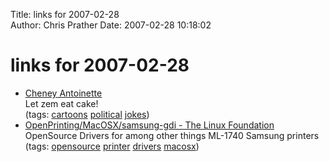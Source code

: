 Title: links for 2007-02-28  
Author: Chris Prather
Date: 2007-02-28 10:18:02

# links for 2007-02-28
<ul class="delicious">
	<li>
		<div class="delicious-link"><a href="http://www.anntelnaes.com/Animation/CheneyAntoinette.html">Cheney Antoinette</a></div>
		<div class="delicious-extended">Let zem eat cake!</div>
		<div class="delicious-tags">(tags: <a href="http://del.icio.us/perigrin/cartoons">cartoons</a> <a href="http://del.icio.us/perigrin/political">political</a> <a href="http://del.icio.us/perigrin/jokes">jokes</a>)</div>
	</li>
	<li>
		<div class="delicious-link"><a href="http://www.linux-foundation.org/en/OpenPrinting/MacOSX/samsung-gdi">OpenPrinting/MacOSX/samsung-gdi - The Linux Foundation</a></div>
		<div class="delicious-extended">OpenSource Drivers for among other things ML-1740 Samsung printers</div>
		<div class="delicious-tags">(tags: <a href="http://del.icio.us/perigrin/opensource">opensource</a> <a href="http://del.icio.us/perigrin/printer">printer</a> <a href="http://del.icio.us/perigrin/drivers">drivers</a> <a href="http://del.icio.us/perigrin/macosx">macosx</a>)</div>
	</li>
</ul>

